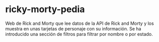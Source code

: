 # ricky-morty-pedia
Web de Rick and Morty que lee datos de la API de Rick and Morty y los muestra en unas tarjetas de personaje con su información. Se ha introducido una sección de filtros para filtrar por nombre o por estado.
